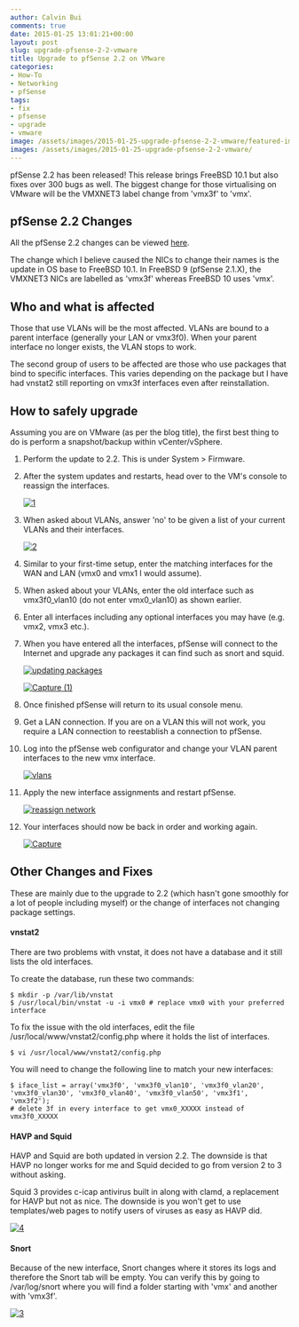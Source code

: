 ```yaml
---
author: Calvin Bui
comments: true
date: 2015-01-25 13:01:21+00:00
layout: post
slug: upgrade-pfsense-2-2-vmware
title: Upgrade to pfSense 2.2 on VMware
categories:
- How-To
- Networking
- pfSense
tags:
- fix
- pfsense
- upgrade
- vmware
image: /assets/images/2015-01-25-upgrade-pfsense-2-2-vmware/featured-image.jpg 
images: /assets/images/2015-01-25-upgrade-pfsense-2-2-vmware/
---
```


pfSense 2.2 has been released! This release brings FreeBSD 10.1 but also fixes over 300 bugs as well. The biggest change for those virtualising on VMware will be the VMXNET3 label change from 'vmx3f' to 'vmx'.

<!-- more -->

## pfSense 2.2 Changes

All the pfSense 2.2 changes can be viewed [here](https://doc.pfsense.org/index.php/2.2_New_Features_and_Changes).

The change which I believe caused the NICs to change their names is the update in OS base to FreeBSD 10.1. In FreeBSD 9 (pfSense 2.1.X), the VMXNET3 NICs are labelled as 'vmx3f' whereas FreeBSD 10 uses 'vmx'.

## Who and what is affected

Those that use VLANs will be the most affected. VLANs are bound to a parent interface (generally your LAN or vmx3f0). When your parent interface no longer exists, the VLAN stops to work.

The second group of users to be affected are those who use packages that bind to specific interfaces. This varies depending on the package but I have had vnstat2 still reporting on vmx3f interfaces even after reinstallation.

## How to safely upgrade

Assuming you are on VMware (as per the blog title), the first best thing to do is perform a snapshot/backup within vCenter/vSphere.

1. Perform the update to 2.2. This is under System > Firmware.
2. After the system updates and restarts, head over to the VM's console to reassign the interfaces. 

	[![1]({{page.images}}1.png)]({{page.images}}1.png)

3. When asked about VLANs, answer 'no' to be given a list of your current VLANs and their interfaces. 

	[![2]({{page.images}}2.png)]({{page.images}}2.png)

4. Similar to your first-time setup, enter the matching interfaces for the WAN and LAN (vmx0 and vmx1 I would assume).
5. When asked about your VLANs, enter the old interface such as vmx3f0_vlan10 (do not enter vmx0_vlan10) as shown earlier.
6. Enter all interfaces including any optional interfaces you may have (e.g. vmx2, vmx3 etc.).
7. When you have entered all the interfaces, pfSense will connect to the Internet and upgrade any packages it can find such as snort and squid.

	[![updating packages]({{page.images}}updating-packages.png)]({{page.images}}updating-packages.png)

	[![Capture (1)]({{page.images}}capture-1.png)]({{page.images}}capture-1.png)

8. Once finished pfSense will return to its usual console menu.
9. Get a LAN connection. If you are on a VLAN this will not work, you require a LAN connection to reestablish a connection to pfSense.
10. Log into the pfSense web configurator and change your VLAN parent interfaces to the new vmx interface.

	[![vlans]({{page.images}}vlans.png)]({{page.images}}vlans.png)

11. Apply the new interface assignments and restart pfSense.

	[![reassign network]({{page.images}}reassign-network.png)]({{page.images}}reassign-network.png)

12. Your interfaces should now be back in order and working again. 

	[![Capture]({{page.images}}capture4.png)]({{page.images}}capture4.png)

## Other Changes and Fixes

These are mainly due to the upgrade to 2.2 (which hasn't gone smoothly for a lot of people including myself) or the change of interfaces not changing package settings.

#### vnstat2

There are two problems with vnstat, it does not have a database and it still lists the old interfaces.

To create the database, run these two commands:

```terminal
$ mkdir -p /var/lib/vnstat
$ /usr/local/bin/vnstat -u -i vmx0 # replace vmx0 with your preferred interface
```

To fix the issue with the old interfaces, edit the file /usr/local/www/vnstat2/config.php where it holds the list of interfaces.

```terminal   
$ vi /usr/local/www/vnstat2/config.php
```

You will need to change the following line to match your new interfaces:

```terminal
$ iface_list = array('vmx3f0', 'vmx3f0_vlan10', 'vmx3f0_vlan20', 'vmx3f0_vlan30', 'vmx3f0_vlan40', 'vmx3f0_vlan50', 'vmx3f1', 'vmx3f2');
# delete 3f in every interface to get vmx0_XXXXX instead of vmx3f0_XXXXX
```

#### HAVP and Squid

HAVP and Squid are both updated in version 2.2. The downside is that HAVP no longer works for me and Squid decided to go from version 2 to 3 without asking.

Squid 3 provides c-icap antivirus built in along with clamd, a replacement for HAVP but not as nice. The downside is you won't get to use templates/web pages to notify users of viruses as easy as HAVP did.

[![4]({{page.images}}4.png)]({{page.images}}4.png)

#### Snort

Because of the new interface, Snort changes where it stores its logs and therefore the Snort tab will be empty. You can verify this by going to /var/log/snort where you will find a folder starting with 'vmx' and another with 'vmx3f'.

[![3]({{page.images}}3.png)]({{page.images}}3.png)
